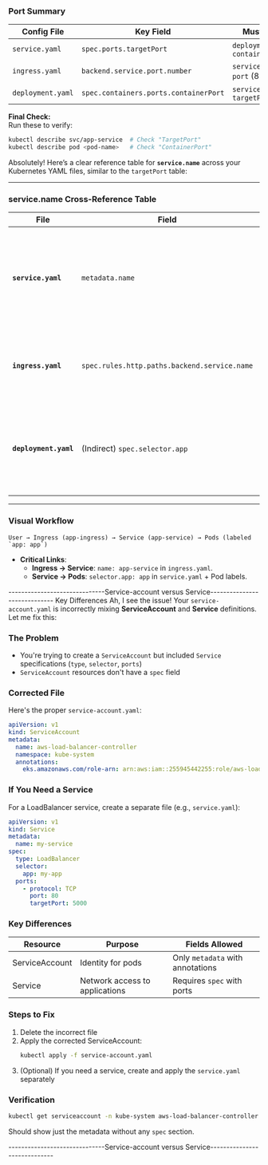 ### **Port Summary**
| Config File       | Key Field                            | Must Match                          |
|-------------------|--------------------------------------|-------------------------------------|
| `service.yaml`    | `spec.ports.targetPort`              | `deployment.yaml`’s `containerPort` |
| `ingress.yaml`    | `backend.service.port.number`        | `service.yaml`’s `port` (80)        |
| `deployment.yaml` | `spec.containers.ports.containerPort`| `service.yaml`’s `targetPort`       |

**Final Check:**  
Run these to verify:
```sh
kubectl describe svc/app-service  # Check "TargetPort"
kubectl describe pod <pod-name>   # Check "ContainerPort"
```

Absolutely! Here’s a clear reference table for **`service.name`** across your Kubernetes YAML files, similar to the `targetPort` table:  

---

### **service.name Cross-Reference Table**
| File                  | Field                                        | Must Match With                                  | Purpose                                                                 |
|-----------------------|----------------------------------------------|--------------------------------------------------|-------------------------------------------------------------------------|
| **`service.yaml`**    | `metadata.name`                              | **Referenced in `ingress.yaml`**                 | Defines the Service’s name, which the Ingress uses to route traffic.    |
| **`ingress.yaml`**    | `spec.rules.http.paths.backend.service.name` | **Must match `service.yaml`’s `metadata.name`**  | Tells the Ingress which Service to forward traffic to.                  |
| **`deployment.yaml`** | (Indirect) `spec.selector.app`               | **Matches `service.yaml`’s `spec.selector.app`** | Ensures the Service selects the correct Pods (via labels).              |

---

### **Visual Workflow**
```
User → Ingress (app-ingress) → Service (app-service) → Pods (labeled `app: app`)
```
- **Critical Links**:  
  - **Ingress → Service**: `name: app-service` in `ingress.yaml`.  
  - **Service → Pods**: `selector.app: app` in `service.yaml` + Pod labels.

------------------------------Service-account versus Service-----------------------------
Key Differences
Ah, I see the issue! Your `service-account.yaml` is incorrectly mixing **ServiceAccount** and **Service** definitions. Let me fix this:

### The Problem
- You're trying to create a `ServiceAccount` but included `Service` specifications (`type`, `selector`, `ports`)
- `ServiceAccount` resources don't have a `spec` field

### Corrected File
Here's the proper `service-account.yaml`:
```yaml
apiVersion: v1
kind: ServiceAccount
metadata:
  name: aws-load-balancer-controller
  namespace: kube-system
  annotations:
    eks.amazonaws.com/role-arn: arn:aws:iam::255945442255:role/aws-load-balancer-controller
```

### If You Need a Service
For a LoadBalancer service, create a separate file (e.g., `service.yaml`):
```yaml
apiVersion: v1
kind: Service
metadata:
  name: my-service
spec:
  type: LoadBalancer
  selector:
    app: my-app
  ports:
    - protocol: TCP
      port: 80
      targetPort: 5000
```

### Key Differences
| Resource       | Purpose                          | Fields Allowed                  |
|----------------|----------------------------------|----------------------------------|
| ServiceAccount | Identity for pods                | Only `metadata` with annotations |
| Service        | Network access to applications   | Requires `spec` with ports       |

### Steps to Fix
1. Delete the incorrect file
2. Apply the corrected ServiceAccount:
   ```bash
   kubectl apply -f service-account.yaml
   ```
3. (Optional) If you need a service, create and apply the `service.yaml` separately

### Verification
```bash
kubectl get serviceaccount -n kube-system aws-load-balancer-controller -o yaml
```
Should show just the metadata without any `spec` section.

------------------------------Service-account versus Service-----------------------------